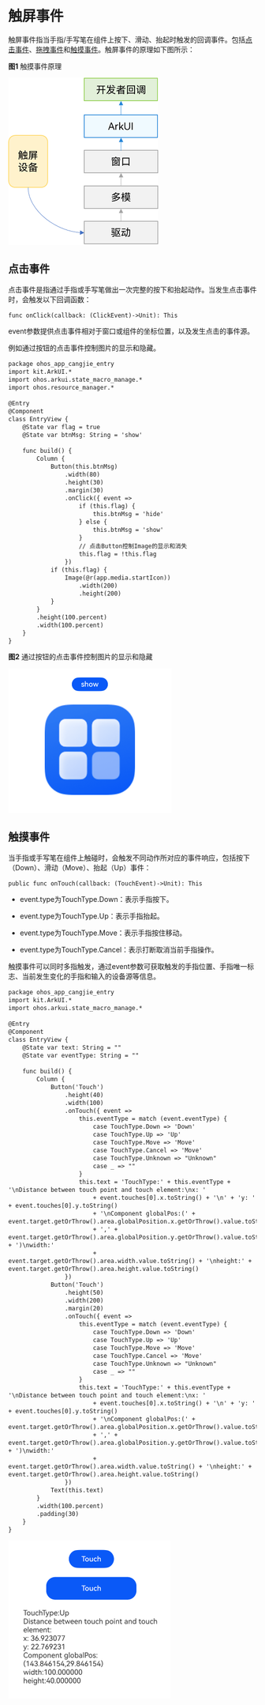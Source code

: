# 触屏事件

触屏事件指当手指/手写笔在组件上按下、滑动、抬起时触发的回调事件。包括[点击事件](#点击事件)、[拖拽事件](./../../../reference/source_zh_cn/arkui-cj/cj-universal-event-drag.md)和[触摸事件](#触摸事件)。触屏事件的原理如下图所示：

**图1** 触摸事件原理

![touchEvent](./figures/touchEvent.png)

## 点击事件

点击事件是指通过手指或手写笔做出一次完整的按下和抬起动作。当发生点击事件时，会触发以下回调函数：

```cangjie
func onClick(callback: (ClickEvent)->Unit): This
```

event参数提供点击事件相对于窗口或组件的坐标位置，以及发生点击的事件源。

例如通过按钮的点击事件控制图片的显示和隐藏。

 <!-- run -->

```cangjie
package ohos_app_cangjie_entry
import kit.ArkUI.*
import ohos.arkui.state_macro_manage.*
import ohos.resource_manager.*

@Entry
@Component
class EntryView {
    @State var flag = true
    @State var btnMsg: String = 'show'

    func build() {
        Column {
            Button(this.btnMsg)
                .width(80)
                .height(30)
                .margin(30)
                .onClick({ event =>
                    if (this.flag) {
                        this.btnMsg = 'hide'
                    } else {
                        this.btnMsg = 'show'
                    }
                    // 点击Button控制Image的显示和消失
                    this.flag = !this.flag
                })
            if (this.flag) {
                Image(@r(app.media.startIcon))
                    .width(200)
                    .height(200)
            }
        }
        .height(100.percent)
        .width(100.percent)
    }
}
```

**图2** 通过按钮的点击事件控制图片的显示和隐藏

![ClickEventControl.gif](./figures/ClickEventControl.gif)

## 触摸事件

当手指或手写笔在组件上触碰时，会触发不同动作所对应的事件响应，包括按下（Down）、滑动（Move）、抬起（Up）事件：

```cangjie
public func onTouch(callback: (TouchEvent)->Unit): This
```

- event.type为TouchType.Down：表示手指按下。

- event.type为TouchType.Up：表示手指抬起。

- event.type为TouchType.Move：表示手指按住移动。

- event.type为TouchType.Cancel：表示打断取消当前手指操作。

触摸事件可以同时多指触发，通过event参数可获取触发的手指位置、手指唯一标志、当前发生变化的手指和输入的设备源等信息。

 <!-- run -->

```cangjie
package ohos_app_cangjie_entry
import kit.ArkUI.*
import ohos.arkui.state_macro_manage.*

@Entry
@Component
class EntryView {
    @State var text: String = ""
    @State var eventType: String = ""

    func build() {
        Column {
            Button('Touch')
                .height(40)
                .width(100)
                .onTouch({ event =>
                    this.eventType = match (event.eventType) {
                        case TouchType.Down => 'Down'
                        case TouchType.Up => 'Up'
                        case TouchType.Move => 'Move'
                        case TouchType.Cancel => 'Move'
                        case TouchType.Unknown => "Unknown"
                        case _ => ""
                    }
                    this.text = 'TouchType:' + this.eventType + '\nDistance between touch point and touch element:\nx: '
                        + event.touches[0].x.toString() + '\n' + 'y: ' + event.touches[0].y.toString()
                        + '\nComponent globalPos:(' + event.target.getOrThrow().area.globalPosition.x.getOrThrow().value.toString()
                        + ',' + event.target.getOrThrow().area.globalPosition.y.getOrThrow().value.toString() + ')\nwidth:'
                        + event.target.getOrThrow().area.width.value.toString() + '\nheight:' + event.target.getOrThrow().area.height.value.toString()
                })
            Button('Touch')
                .height(50)
                .width(200)
                .margin(20)
                .onTouch({ event =>
                    this.eventType = match (event.eventType) {
                        case TouchType.Down => 'Down'
                        case TouchType.Up => 'Up'
                        case TouchType.Move => 'Move'
                        case TouchType.Cancel => 'Move'
                        case TouchType.Unknown => "Unknown"
                        case _ => ""
                    }
                    this.text = 'TouchType:' + this.eventType + '\nDistance between touch point and touch element:\nx: '
                        + event.touches[0].x.toString() + '\n' + 'y: ' + event.touches[0].y.toString()
                        + '\nComponent globalPos:(' + event.target.getOrThrow().area.globalPosition.x.getOrThrow().value.toString()
                        + ',' + event.target.getOrThrow().area.globalPosition.y.getOrThrow().value.toString() + ')\nwidth:'
                        + event.target.getOrThrow().area.width.value.toString() + '\nheight:' + event.target.getOrThrow().area.height.value.toString()
                })
            Text(this.text)
        }
        .width(100.percent)
        .padding(30)
    }
}
```

![TouchEventControl](./figures/TouchEventControl.gif)
